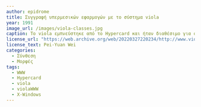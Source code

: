 ```yaml
---
author: epidrome
title: Συγγραφή υπερμεσικών εφαρμογών με το σύστημα viola 
year: 1991
image_url: /images/viola-classes.jpg
caption: Το viola εμπνεύστηκε από το Hypercard και ήταν διαθέσιμο για συστήματα Unix. Χρησιμοποιήθηκε για την ανάπτυξη πολλών υπερμεσικών εφαρμογών, όπως ένα υπερμεσικό ευρετήριο υπηρεσιών για το διαδίκτυο. Η πιο δημοφιλής εφαρμογή του ήταν ο πρώτος περιηγητής με γραφικά violaWWW. 
license_url: "https://web.archive.org/web/20220327220234/http://www.viola.org/"
license_text: Pei-Yuan Wei  
categories:
  - Σύνθεση 
  - Μορφές
tags:
  - WWW 
  - Hypercard
  - viola
  - violaWWW
  - X-Windows
---
```

